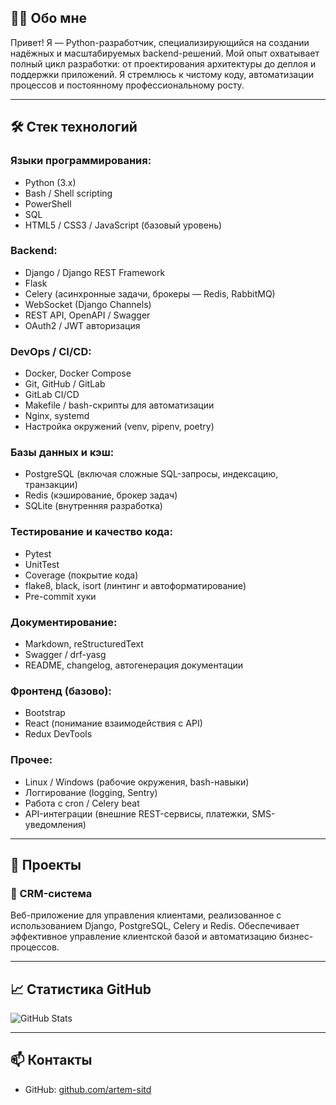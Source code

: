 ## 🧑‍💻 Обо мне

Привет! Я — Python-разработчик, специализирующийся на создании надёжных и масштабируемых backend-решений. Мой опыт охватывает полный цикл разработки: от проектирования архитектуры до деплоя и поддержки приложений. Я стремлюсь к чистому коду, автоматизации процессов и постоянному профессиональному росту.

---

## 🛠️ Стек технологий

### Языки программирования:
- Python (3.x)
- Bash / Shell scripting
- PowerShell
- SQL
- HTML5 / CSS3 / JavaScript (базовый уровень)

### Backend:
- Django / Django REST Framework
- Flask
- Celery (асинхронные задачи, брокеры — Redis, RabbitMQ)
- WebSocket (Django Channels)
- REST API, OpenAPI / Swagger
- OAuth2 / JWT авторизация

### DevOps / CI/CD:
- Docker, Docker Compose
- Git, GitHub / GitLab
- GitLab CI/CD
- Makefile / bash-скрипты для автоматизации
- Nginx, systemd
- Настройка окружений (venv, pipenv, poetry)

### Базы данных и кэш:
- PostgreSQL (включая сложные SQL-запросы, индексацию, транзакции)
- Redis (кэширование, брокер задач)
- SQLite (внутренняя разработка)

### Тестирование и качество кода:
- Pytest
- UnitTest
- Coverage (покрытие кода)
- flake8, black, isort (линтинг и автоформатирование)
- Pre-commit хуки

### Документирование:
- Markdown, reStructuredText
- Swagger / drf-yasg
- README, changelog, автогенерация документации

### Фронтенд (базово):
- Bootstrap
- React (понимание взаимодействия с API)
- Redux DevTools

### Прочее:
- Linux / Windows (рабочие окружения, bash-навыки)
- Логгирование (logging, Sentry)
- Работа с cron / Celery beat
- API-интеграции (внешние REST-сервисы, платежки, SMS-уведомления)


---

## 🚀 Проекты

### 🧾 CRM-система

Веб-приложение для управления клиентами, реализованное с использованием Django, PostgreSQL, Celery и Redis. Обеспечивает эффективное управление клиентской базой и автоматизацию бизнес-процессов.


---

## 📈 Статистика GitHub

![GitHub Stats](https://github-readme-stats.vercel.app/api?username=artem-sitd&show_icons=true&theme=default)

---

## 📫 Контакты

- GitHub: [github.com/artem-sitd](https://github.com/artem-sitd)
